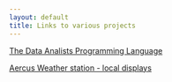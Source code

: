```yaml
---
layout: default
title: Links to various projects
---
```


[The Data Analists Programming Language](DAPL.md)  

[Aercus Weather station  - local displays](AercusWeatherStation.md)
